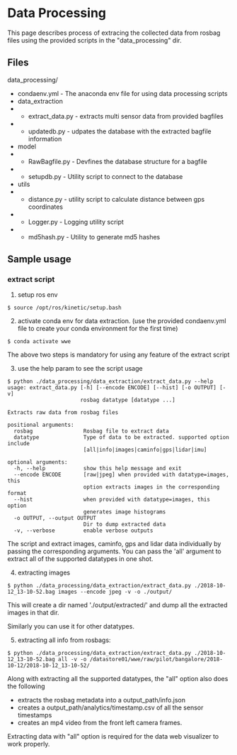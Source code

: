 # Data Processing

This page describes process of extracing the collected data from rosbag files using the provided scripts in the "data_processing" dir.

## Files
data_processing/
- condaenv.yml - The anaconda env file for using data processing scripts
- data_extraction
- -  extract_data.py - extracts multi sensor data from provided bagfiles
- -   updatedb.py - udpates the database with the extracted bagfile information
- model
- -  RawBagfile.py - Devfines the database structure for a bagfile
- -   setupdb.py - Utility script to connect to the database
- utils
- -  distance.py - utility script to calculate distance between gps coordinates
- -  Logger.py - Logging utility script
- -  md5hash.py - Utility to generate md5 hashes


## Sample usage

### extract script
1. setup ros env
```
$ source /opt/ros/kinetic/setup.bash
```

2. activate conda env for data extraction. (use the provided condaenv.yml file to create your conda environment for the first time)
```
$ conda activate wwe
```

The above two steps is mandatory for using any feature of the extract script

3. use the help param to see the script usage
```
$ python ./data_processing/data_extraction/extract_data.py --help
usage: extract_data.py [-h] [--encode ENCODE] [--hist] [-o OUTPUT] [-v]
                       rosbag datatype [datatype ...]

Extracts raw data from rosbag files

positional arguments:
  rosbag                Rosbag file to extract data
  datatype              Type of data to be extracted. supported option include
                        [all|info|images|caminfo|gps|lidar|imu]

optional arguments:
  -h, --help            show this help message and exit
  --encode ENCODE       [raw|jpeg] when provided with datatype=images, this
                        option extracts images in the corresponding format
  --hist                when provided with datatype=images, this option
                        generates image histograms
  -o OUTPUT, --output OUTPUT
                        Dir to dump extracted data
  -v, --verbose         enable verbose outputs
```

The script and extract images, caminfo, gps and lidar data individually by passing the corresponding arguments. You can pass the 'all' argument to extract all of the supported datatypes in one shot.

4. extracting images
```
$ python ./data_processing/data_extraction/extract_data.py ./2018-10-12_13-10-52.bag images --encode jpeg -v -o ./output/
```

This will create a dir named './output/extracted/' and dump all the extracted images in that dir.

Similarly you can use it for other datatypes.

5. extracting all info from rosbags:
```
$ python ./data_processing/data_extraction/extract_data.py ./2018-10-12_13-10-52.bag all -v -o /datastore01/wwe/raw/pilot/bangalore/2018-10-12/2018-10-12_13-10-52/
```

Along with extracting all the supported datatypes, the "all" option also does the following
- extracts the rosbag metadata into a output_path/info.json
- creates a output_path/analytics/timestamp.csv of all the sensor timestamps
- creates an mp4 video from the front left camera frames.

Extracting data with "all" option is required for the data web visualizer to work properly.
